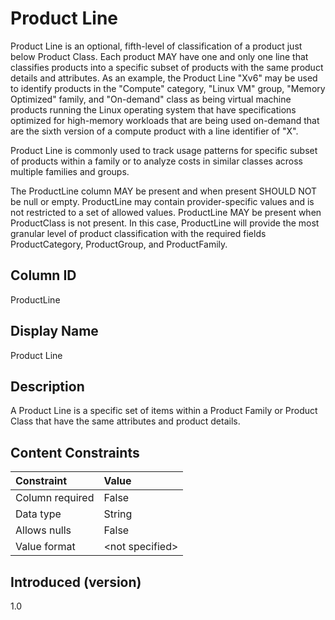 # Product Line

Product Line is an optional, fifth-level of classification of a product just below Product Class. Each product MAY have one and only one line that classifies products into a specific subset of products with the same product details and attributes. As an example, the Product Line "Xv6" may be used to identify products in the "Compute" category, "Linux VM" group, "Memory Optimized" family, and "On-demand" class as being virtual machine products running the Linux operating system that have specifications optimized for high-memory workloads that are being used on-demand that are the sixth version of a compute product with a line identifier of "X".

Product Line is commonly used to track usage patterns for specific subset of products within a family or to analyze costs in similar classes across multiple families and groups.

The ProductLine column MAY be present and when present SHOULD NOT be null or empty. ProductLine may contain provider-specific values and is not restricted to a set of allowed values.  ProductLine MAY be present when ProductClass is not present.  In this case, ProductLine will provide the most granular level of product classification with the required fields ProductCategory, ProductGroup, and ProductFamily.

## Column ID

ProductLine

## Display Name

Product Line

## Description

A Product Line is a specific set of items within a Product Family or Product Class that have the same attributes and product details.

## Content Constraints

| Constraint      | Value            |
| :-------------- | :--------------- |
| Column required | False             |
| Data type       | String           |
| Allows nulls    | False            |
| Value format    | \<not specified> |

## Introduced (version)

1.0
